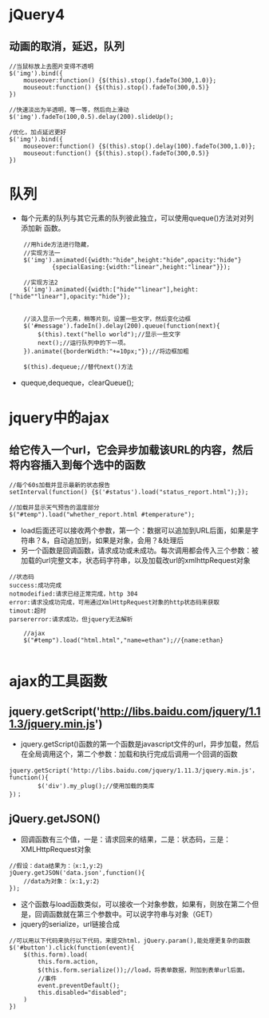 # jQuery4
##  动画的取消，延迟，队列
```
//当鼠标放上去图片变得不透明
$('img').bind({
	mouseover:function() {$(this).stop().fadeTo(300,1.0)};
	mouseout:function() {$(this).stop().fadeTo(300,0.5)}
})

//快速淡出为半透明，等一等，然后向上滑动
$('img').fadeTo(100,0.5).delay(200).slideUp();

/优化，加点延迟更好
$('img').bind({
	mouseover:function() {$(this).stop().delay(100).fadeTo(300,1.0)};
	mouseout:function() {$(this).stop().fadeTo(300,0.5)}
})
```
# 队列
- 每个元素的队列与其它元素的队列彼此独立，可以使用queque()方法对对列添加新 函数。
```
	//用hide方法进行隐藏，
	//实现方法一
	$('img').animated({width:"hide",height:"hide",opacity:"hide"}
			{specialEasing:{width:"linear",height:"linear"}});
			
	//实现方法2
	$('img').animated({width:["hide""linear"],height:["hide""linear"],opacity:"hide"});
	
	
	//淡入显示一个元素，稍等片刻，设置一些文字，然后变化边框
	$('#message').fadeIn().delay(200).queue(function(next){
		$(this).text("hello world");//显示一些文字
		next();//运行队列中的下一项。
	}).animate({borderWidth:"+=10px;"});//将边框加粗
	
	$(this).dequeue;//替代next()方法
```
- queque,dequeque，clearQueue();

# jquery中的ajax
## 给它传入一个url，它会异步加载该URL的内容，然后将内容插入到每个选中的函数
```
//每个60s加载并显示最新的状态报告
setInterval(function() {$('#status').load("status_report.html");});

//加载并显示天气预告的温度部分
$("#temp").load("whether_report.html #temperature");
```
- load后面还可以接收两个参数，第一个：数据可以追加到URL后面，如果是字符串？&，自动追加到，如果是对象，会用？&处理后
- 另一个函数是回调函数，请求成功或未成功。每次调用都会传入三个参数：被加载的url完整文本，状态码字符串，以及加载改url的xmlhttpRequest对象
```
//状态码
success:成功完成
notmodeified:请求已经正常完成，http 304
error:请求没成功完成，可用通过XmlHttpRequest对象的http状态码来获取
timout:超时
parsererror:请求成功，但jquery无法解析

	//ajax
	$("#temp").load("html.html","name=ethan");//{name:ethan}
	
```
# ajax的工具函数
## jquery.getScript('http://libs.baidu.com/jquery/1.11.3/jquery.min.js')
- jquery.getScript()函数的第一个函数是javascript文件的url，异步加载，然后在全局调用这个，第二个参数：加载和执行完成后调用一个回调的函数
```
jquery.getScript('http://libs.baidu.com/jquery/1.11.3/jquery.min.js'，function(){
	 	$('div').my_plug();//使用加载的类库
})；
```

## jQuery.getJSON()
- 回调函数有三个值，一是：请求回来的结果，二是：状态码，三是：XMLHttpRequest对象
```
//假设：data结果为：｛x:1,y:2｝
jQuery.getJSON('data.json',function(){
	//data为对象：｛x:1,y:2｝
});
```
- 这个函数与load函数类似，可以接收一个对象参数，如果有，则放在第二个但是，回调函数就在第三个参数中。可以说字符串与对象（GET）
- jquery的serialize，url链接合成
```
//可以用以下代码来执行以下代码，来提交html，jQuery.param(),能处理更复杂的函数 
$('#button').click(function(event){
	$(this.form).load(
		this.form.action,
		$(this.form.serialize());//load，将表单数据，附加到表单url后面。
		//事件
		event.preventDefault();
		this.disabled="disabled";
	)
})
```

